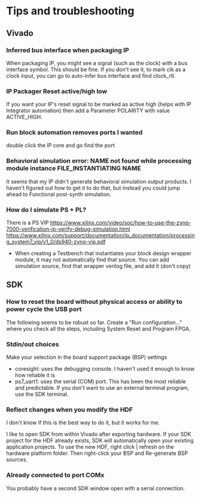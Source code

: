 # Tips and troubleshooting

## Vivado

### Inferred bus interface when packaging IP

When packaging IP, you might see a signal (such as the clock) with a bus interface symbol. This should be fine. If you don't see it, to mark clk as a clock input, you can go to auto-infer bus interface and find clock_rtl.

### IP Packager Reset active/high low

If you want your IP's reset signal to be marked as active high (helps with IP Integrator automation) then add a Parameter POLARITY with value ACTIVE_HIGH.

### Run block automation removes ports I wanted

double click the IP core and go find the port

### Behavioral simulation error: NAME not found while processing module instance FILE_INSTANTIATING NAME

It seems that my IP didn't generate behavioral simulation output products. I haven't figured out how to get it to do that, but instead you could jump ahead to Functional post-synth simulation.

### How do I simulate PS + PL?

There is a PS VIP https://www.xilinx.com/video/soc/how-to-use-the-zynq-7000-verification-ip-verify-debug-simulation.html
https://www.xilinx.com/support/documentation/ip_documentation/processing_system7_vip/v1_0/ds940-zynq-vip.pdf

- When creating a Testbench that instantiates your block design wrapper module, it may not automatically find that source. You can add simulation source, find that wrapper verilog file, and add it (don't copy)

## SDK

### How to reset the board without physical access or ability to power cycle the USB port

The following seems to be robust so far. Create a "Run configuration..." where you check all the steps, including System Reset and Program FPGA.

### Stdin/out choices

Make your selection in the board support package (BSP) settings

* coresight: uses the debugging console. I haven't used it enough to know how reliable it is
* ps7_uart1: uses the serial (COM) port. This has been the most reliable and predictable. If you don't want to use an external terminal program, use the SDK terminal.

### Reflect changes when you modify the HDF

I don't know if this is the best way to do it, but it works for me. 

I like to open SDK from within Vivado after exporting hardware. If your SDK project for the HDF already exists, SDK will automatically open your existing application projects. To use the new HDF, right click | refresh on the hardware platform folder. Then right-click your BSP and Re-generate BSP sources.

### Already connected to port COMx

You probably have a second SDK window open with a serial connection.

